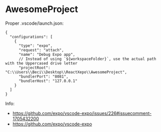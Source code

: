 # AwesomeProject

Proper .vscode/launch.json:

```
{
  "configurations": [
    {
      "type": "expo",
      "request": "attach",
      "name": "Debug Expo app",
      // Instead of using `${workspaceFolder}`, use the actual path with the Uppercased drive letter
      "projectRoot": "C:\\Users\\Beci\\Desktop\\ReactXepo\\AwesomeProject",
      "bundlerPort": "8081",
      "bundlerHost": "127.0.0.1"
    }
  ]
}
```
Info: 
- https://github.com/expo/vscode-expo/issues/226#issuecomment-1705432200
- https://github.com/expo/vscode-expo


  
